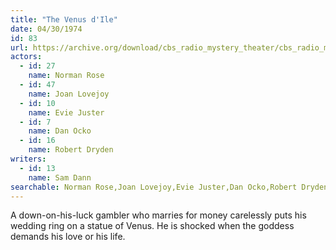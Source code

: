 ```yaml
---
title: "The Venus d'Ile"
date: 04/30/1974
id: 83
url: https://archive.org/download/cbs_radio_mystery_theater/cbs_radio_mystery_theater-0051-0100.zip/cbs_radio_mystery_theater-0051-0100%2Fcbsrmt_0083_the_venus_d_ile.mp3
actors:  
  - id: 27
    name: Norman Rose  
  - id: 47
    name: Joan Lovejoy  
  - id: 10
    name: Evie Juster  
  - id: 7
    name: Dan Ocko  
  - id: 16
    name: Robert Dryden
writers:  
  - id: 13
    name: Sam Dann
searchable: Norman Rose,Joan Lovejoy,Evie Juster,Dan Ocko,Robert Dryden Sam Dann
---
```

A down-on-his-luck gambler who marries for money carelessly puts his wedding ring on a statue of Venus. He is shocked when the goddess demands his love or his life.